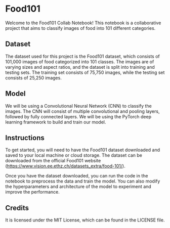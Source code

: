 # Food101
Welcome to the Food101 Collab Notebook! This notebook is a collaborative project that aims to classify images of food into 101 different categories.

## Dataset
The dataset used for this project is the Food101 dataset, which consists of 101,000 images of food categorized into 101 classes. The images are of varying sizes and aspect ratios, and the dataset is split into training and testing sets. The training set consists of 75,750 images, while the testing set consists of 25,250 images.

## Model
We will be using a Convolutional Neural Network (CNN) to classify the images. The CNN will consist of multiple convolutional and pooling layers, followed by fully connected layers. We will be using the PyTorch deep learning framework to build and train our model.

## Instructions
To get started, you will need to have the Food101 dataset downloaded and saved to your local machine or cloud storage. The dataset can be downloaded from the official Food101 website (https://www.vision.ee.ethz.ch/datasets_extra/food-101/).

Once you have the dataset downloaded, you can run the code in the notebook to preprocess the data and train the model. You can also modify the hyperparameters and architecture of the model to experiment and improve the performance.

## Credits
It is licensed under the MIT License, which can be found in the LICENSE file.
